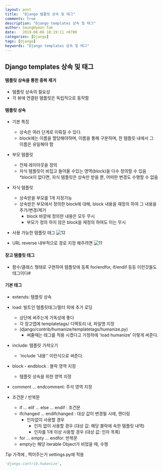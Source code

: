 ```yaml
---
layout: post
title:  "Django 템플릿 상속 및 태그"
comments: true
description: "Django templates 상속 및 태그"
author: SeungHyeon Tak
date:   2019-06-06 18:19:11 +0700
categories: [Django]
tags: [Django]
keywords: "Django templates 상속 및 태그"
---
```

## Django templates 상속 및 태그

#### 템플릿 상속을 통한 중복 제거

* 템플릿 상속의 필요성
* 각 뷰에 연결된 템플릿은 독립적으로 동작함

#### 템플릿 상속
* 기본 특징
  * 상속은 여러 단계로 이뤄질 수 있다.
  * block에는 이름을 할당해야하며, 이름을 통해 구분하며, 한 템플릿 내에서 그 이름은 유일해야 함

* 부모 템플릿
  * 전체 레이아웃을 정의
  * 자식 템플릿이 비집고 들어올 수있는 영역(block)을 다수 정의할 수 있음
    *block이 없다면, 자식 템플릿은 상속만 받을 뿐, 어떠한 변경도 수행할 수 없음

* 자식 템플릿
  * 상속받을 부모를 1개 지정가능
  * 상속받은 부모에서 정의한 block에 대해, block 내용을 재정의 하여 그 내용을 추가/변경/제거
    * block 바깥에 정의한 내용은 모두 무시
    * 부모가 정의 하지 않은 block을 재정의 하여도 이는 무시

* 사용 가능한 템플릿 태그
![12](https://user-images.githubusercontent.com/46446165/59020495-1708ee80-8885-11e9-9f83-7970eef9f01b.png)

* URL reverse
내부적으로 경로 지정 해주려면
![11](https://user-images.githubusercontent.com/46446165/59020710-8252c080-8885-11e9-8bc6-d1e9f0f6f88f.png)

#### 장고 템플릿 태그
  * 함수/클래스 형태로 구현하여 템플릿에 등록
     for/endfor, if/endif 등등 이런것들도 태그이다#

#### 기본 태그
  * extends: 템플릿 상속
  * load: 빌트인 템플릿태그/필터 외에 추가 로딩
    * 상단에 써주는게 가독성에 좋다
    * 각 장고앱에 templatetags/ 디렉토리 내, 파일명 지정
    * (django/contrib/humanize/templatetags/humanize.py)
      * 써줄때는 태그를 적용 시켰다고 가정하에 'load humanize' 이렇게 써준다.
  * include: 템플릿 가져오기
    * 'include '내용'' 이런식으로 써준다.
  * block - endblock : 블락 영역 지정
    * 템플릿 상속을 위한 영역 지정
  * comment ... endcomment: 주석 영역 지정

* 조건문 / 반복문
  * if ... elif ... else ... endif : 조건문
  * ifchanged ... endifchanged : 대상 값이 변경될 시에, 랜더링
    * 인자없이 사용할 경우
      * 인자 없이 사용할 경우
         (대상 값: 해당 블락에 속한 템플릿 내역)
      * 인자를 1개 이상 사용할 경우
         (대상 값: 인자 목록)
  * for ... empty ... endfor: 반복문
   * empty는 해당 iterable Object가 비었을 때, 수행



*Tip*
가격에 , 찍어주는거
settings.py에 적용

```python
'django.contrib.humanize',
```
